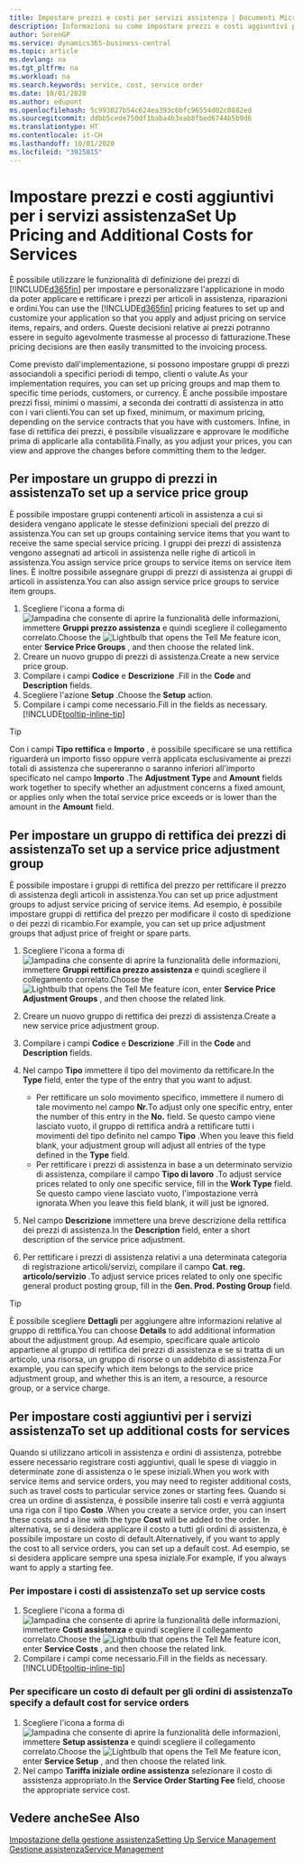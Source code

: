 ```yaml
---
title: Impostare prezzi e costi per servizi assistenza | Documenti Microsoft
description: Informazioni su come impostare prezzi e costi aggiuntivi per i servizi assistenza.
author: SorenGP
ms.service: dynamics365-business-central
ms.topic: article
ms.devlang: na
ms.tgt_pltfrm: na
ms.workload: na
ms.search.keywords: service, cost, service order
ms.date: 10/01/2020
ms.author: edupont
ms.openlocfilehash: 5c993027b54c624ea393c6bfc96554d02c0882ed
ms.sourcegitcommit: ddbb5cede750df1baba4b3eab8fbed6744b5b9d6
ms.translationtype: HT
ms.contentlocale: it-CH
ms.lasthandoff: 10/01/2020
ms.locfileid: "3925815"
---
```

# <a name="set-up-pricing-and-additional-costs-for-services"></a><span data-ttu-id="8e8f3-103">Impostare prezzi e costi aggiuntivi per i servizi assistenza</span><span class="sxs-lookup"><span data-stu-id="8e8f3-103">Set Up Pricing and Additional Costs for Services</span></span>
<span data-ttu-id="8e8f3-104">È possibile utilizzare le funzionalità di definizione dei prezzi di [!INCLUDE[d365fin](includes/d365fin_md.md)] per impostare e personalizzare l'applicazione in modo da poter applicare e rettificare i prezzi per articoli in assistenza, riparazioni e ordini.</span><span class="sxs-lookup"><span data-stu-id="8e8f3-104">You can use the [!INCLUDE[d365fin](includes/d365fin_md.md)] pricing features to set up and customize your application so that you apply and adjust pricing on service items, repairs, and orders.</span></span> <span data-ttu-id="8e8f3-105">Queste decisioni relative ai prezzi potranno essere in seguito agevolmente trasmesse al processo di fatturazione.</span><span class="sxs-lookup"><span data-stu-id="8e8f3-105">These pricing decisions are then easily transmitted to the invoicing process.</span></span>  
  
<span data-ttu-id="8e8f3-106">Come previsto dall'implementazione, si possono impostare gruppi di prezzi associandoli a specifici periodi di tempo, clienti o valute.</span><span class="sxs-lookup"><span data-stu-id="8e8f3-106">As your implementation requires, you can set up pricing groups and map them to specific time periods, customers, or currency.</span></span> <span data-ttu-id="8e8f3-107">È anche possibile impostare prezzi fissi, minimi o massimi, a seconda dei contratti di assistenza in atto con i vari clienti.</span><span class="sxs-lookup"><span data-stu-id="8e8f3-107">You can set up fixed, minimum, or maximum pricing, depending on the service contracts that you have with customers.</span></span> <span data-ttu-id="8e8f3-108">Infine, in fase di rettifica dei prezzi, è possibile visualizzare e approvare le modifiche prima di applicarle alla contabilità.</span><span class="sxs-lookup"><span data-stu-id="8e8f3-108">Finally, as you adjust your prices, you can view and approve the changes before committing them to the ledger.</span></span>  

## <a name="to-set-up-a-service-price-group"></a><span data-ttu-id="8e8f3-109">Per impostare un gruppo di prezzi in assistenza</span><span class="sxs-lookup"><span data-stu-id="8e8f3-109">To set up a service price group</span></span>
<span data-ttu-id="8e8f3-110">È possibile impostare gruppi contenenti articoli in assistenza a cui si desidera vengano applicate le stesse definizioni speciali del prezzo di assistenza.</span><span class="sxs-lookup"><span data-stu-id="8e8f3-110">You can set up groups containing service items that you want to receive the same special service pricing.</span></span> <span data-ttu-id="8e8f3-111">I gruppi dei prezzi di assistenza vengono assegnati ad articoli in assistenza nelle righe di articoli in assistenza.</span><span class="sxs-lookup"><span data-stu-id="8e8f3-111">You assign service price groups to service items on service item lines.</span></span> <span data-ttu-id="8e8f3-112">È inoltre possibile assegnare gruppi di prezzi di assistenza ai gruppi di articoli in assistenza.</span><span class="sxs-lookup"><span data-stu-id="8e8f3-112">You can also assign service price groups to service item groups.</span></span>  

1. <span data-ttu-id="8e8f3-113">Scegliere l'icona a forma di ![lampadina che consente di aprire la funzionalità delle informazioni](media/ui-search/search_small.png "Informazioni sull'operazione che si desidera eseguire"), immettere **Gruppi prezzo assistenza** e quindi scegliere il collegamento correlato.</span><span class="sxs-lookup"><span data-stu-id="8e8f3-113">Choose the ![Lightbulb that opens the Tell Me feature](media/ui-search/search_small.png "Tell me what you want to do") icon, enter **Service Price Groups** , and then choose the related link.</span></span>  
2. <span data-ttu-id="8e8f3-114">Creare un nuovo gruppo di prezzi di assistenza.</span><span class="sxs-lookup"><span data-stu-id="8e8f3-114">Create a new service price group.</span></span>  
3. <span data-ttu-id="8e8f3-115">Compilare i campi **Codice** e **Descrizione** .</span><span class="sxs-lookup"><span data-stu-id="8e8f3-115">Fill in the **Code** and **Description** fields.</span></span>  
4. <span data-ttu-id="8e8f3-116">Scegliere l'azione **Setup** .</span><span class="sxs-lookup"><span data-stu-id="8e8f3-116">Choose the **Setup** action.</span></span>  
2. <span data-ttu-id="8e8f3-117">Compilare i campi come necessario.</span><span class="sxs-lookup"><span data-stu-id="8e8f3-117">Fill in the fields as necessary.</span></span> [!INCLUDE[tooltip-inline-tip](includes/tooltip-inline-tip_md.md)]  

 > [!Tip]
 > <span data-ttu-id="8e8f3-118">Con i campi **Tipo rettifica** e **Importo** , è possibile specificare se una rettifica riguarderà un importo fisso oppure verrà applicata esclusivamente ai prezzi totali di assistenza che supereranno o saranno inferiori all'importo specificato nel campo **Importo** .</span><span class="sxs-lookup"><span data-stu-id="8e8f3-118">The **Adjustment Type** and **Amount** fields work together to specify whether an adjustment concerns a fixed amount, or applies only when the total service price exceeds or is lower than the amount in the **Amount** field.</span></span>  

## <a name="to-set-up-a-service-price-adjustment-group"></a><span data-ttu-id="8e8f3-119">Per impostare un gruppo di rettifica dei prezzi di assistenza</span><span class="sxs-lookup"><span data-stu-id="8e8f3-119">To set up a service price adjustment group</span></span>  
<span data-ttu-id="8e8f3-120">È possibile impostare i gruppi di rettifica del prezzo per rettificare il prezzo di assistenza degli articoli in assistenza.</span><span class="sxs-lookup"><span data-stu-id="8e8f3-120">You can set up price adjustment groups to adjust service pricing of service items.</span></span> <span data-ttu-id="8e8f3-121">Ad esempio, è possibile impostare gruppi di rettifica del prezzo per modificare il costo di spedizione o dei pezzi di ricambio.</span><span class="sxs-lookup"><span data-stu-id="8e8f3-121">For example, you can set up price adjustment groups that adjust price of freight or spare parts.</span></span>  
  
1. <span data-ttu-id="8e8f3-122">Scegliere l'icona a forma di ![lampadina che consente di aprire la funzionalità delle informazioni](media/ui-search/search_small.png "Informazioni sull'operazione che si desidera eseguire"), immettere **Gruppi rettifica prezzo assistenza** e quindi scegliere il collegamento correlato.</span><span class="sxs-lookup"><span data-stu-id="8e8f3-122">Choose the ![Lightbulb that opens the Tell Me feature](media/ui-search/search_small.png "Tell me what you want to do") icon, enter **Service Price Adjustment Groups** , and then choose the related link.</span></span>  
2. <span data-ttu-id="8e8f3-123">Creare un nuovo gruppo di rettifica dei prezzi di assistenza.</span><span class="sxs-lookup"><span data-stu-id="8e8f3-123">Create a new service price adjustment group.</span></span>  
3. <span data-ttu-id="8e8f3-124">Compilare i campi **Codice** e **Descrizione** .</span><span class="sxs-lookup"><span data-stu-id="8e8f3-124">Fill in the **Code** and **Description** fields.</span></span>  
4. <span data-ttu-id="8e8f3-125">Nel campo **Tipo** immettere il tipo del movimento da rettificare.</span><span class="sxs-lookup"><span data-stu-id="8e8f3-125">In the **Type** field, enter the type of the entry that you want to adjust.</span></span>  
  
    * <span data-ttu-id="8e8f3-126">Per rettificare un solo movimento specifico, immettere il numero di tale movimento nel campo **Nr.**</span><span class="sxs-lookup"><span data-stu-id="8e8f3-126">To adjust only one specific entry, enter the number of this entry in the **No.**</span></span> <span data-ttu-id="8e8f3-127"> </span><span class="sxs-lookup"><span data-stu-id="8e8f3-127">field.</span></span> <span data-ttu-id="8e8f3-128">Se questo campo viene lasciato vuoto, il gruppo di rettifica andrà a rettificare tutti i movimenti del tipo definito nel campo **Tipo** .</span><span class="sxs-lookup"><span data-stu-id="8e8f3-128">When you leave this field blank, your adjustment group will adjust all entries of the type defined in the **Type** field.</span></span>  
    * <span data-ttu-id="8e8f3-129">Per rettificare i prezzi di assistenza in base a un determinato servizio di assistenza, compilare il campo **Tipo di lavoro** .</span><span class="sxs-lookup"><span data-stu-id="8e8f3-129">To adjust service prices related to only one specific service, fill in the **Work Type** field.</span></span> <span data-ttu-id="8e8f3-130">Se questo campo viene lasciato vuoto, l'impostazione verrà ignorata.</span><span class="sxs-lookup"><span data-stu-id="8e8f3-130">When you leave this field blank, it will just be ignored.</span></span>  
  
5. <span data-ttu-id="8e8f3-131">Nel campo **Descrizione** immettere una breve descrizione della rettifica dei prezzi di assistenza.</span><span class="sxs-lookup"><span data-stu-id="8e8f3-131">In the **Description** field, enter a short description of the service price adjustment.</span></span>  
6. <span data-ttu-id="8e8f3-132">Per rettificare i prezzi di assistenza relativi a una determinata categoria di registrazione articoli/servizi, compilare il campo **Cat. reg. articolo/servizio** .</span><span class="sxs-lookup"><span data-stu-id="8e8f3-132">To adjust service prices related to only one specific general product posting group, fill in the **Gen. Prod. Posting Group** field.</span></span>

> [!Tip]
> <span data-ttu-id="8e8f3-133">È possibile scegliere **Dettagli** per aggiungere altre informazioni relative al gruppo di rettifica.</span><span class="sxs-lookup"><span data-stu-id="8e8f3-133">You can choose **Details** to add additional information about the adjustment group.</span></span> <span data-ttu-id="8e8f3-134">Ad esempio, specificare quale articolo appartiene al gruppo di rettifica dei prezzi di assistenza e se si tratta di un articolo, una risorsa, un gruppo di risorse o un addebito di assistenza.</span><span class="sxs-lookup"><span data-stu-id="8e8f3-134">For example, you can specify which item belongs to the service price adjustment group, and whether this is an item, a resource, a resource group, or a service charge.</span></span>  

## <a name="to-set-up-additional-costs-for-services"></a><span data-ttu-id="8e8f3-135">Per impostare costi aggiuntivi per i servizi assistenza</span><span class="sxs-lookup"><span data-stu-id="8e8f3-135">To set up additional costs for services</span></span>
<span data-ttu-id="8e8f3-136">Quando si utilizzano articoli in assistenza e ordini di assistenza, potrebbe essere necessario registrare costi aggiuntivi, quali le spese di viaggio in determinate zone di assistenza o le spese iniziali.</span><span class="sxs-lookup"><span data-stu-id="8e8f3-136">When you work with service items and service orders, you may need to register additional costs, such as travel costs to particular service zones or starting fees.</span></span> <span data-ttu-id="8e8f3-137">Quando si crea un ordine di assistenza, è possibile inserire tali costi e verrà aggiunta una riga con il tipo **Costo** .</span><span class="sxs-lookup"><span data-stu-id="8e8f3-137">When you create a service order, you can insert these costs and a line with the type **Cost** will be added to the order.</span></span> <span data-ttu-id="8e8f3-138">In alternativa, se si desidera applicare il costo a tutti gli ordini di assistenza, è possibile impostare un costo di default.</span><span class="sxs-lookup"><span data-stu-id="8e8f3-138">Alternatively, if you want to apply the cost to all service orders, you can set up a default cost.</span></span> <span data-ttu-id="8e8f3-139">Ad esempio, se si desidera applicare sempre una spesa iniziale.</span><span class="sxs-lookup"><span data-stu-id="8e8f3-139">For example, if you always want to apply a starting fee.</span></span>
  
### <a name="to-set-up-service-costs"></a><span data-ttu-id="8e8f3-140">Per impostare i costi di assistenza</span><span class="sxs-lookup"><span data-stu-id="8e8f3-140">To set up service costs</span></span>
1. <span data-ttu-id="8e8f3-141">Scegliere l'icona a forma di ![lampadina che consente di aprire la funzionalità delle informazioni](media/ui-search/search_small.png "Informazioni sull'operazione che si desidera eseguire"), immettere **Costi assistenza** e quindi scegliere il collegamento correlato.</span><span class="sxs-lookup"><span data-stu-id="8e8f3-141">Choose the ![Lightbulb that opens the Tell Me feature](media/ui-search/search_small.png "Tell me what you want to do") icon, enter **Service Costs** , and then choose the related link.</span></span> 
2. <span data-ttu-id="8e8f3-142">Compilare i campi come necessario.</span><span class="sxs-lookup"><span data-stu-id="8e8f3-142">Fill in the fields as necessary.</span></span> [!INCLUDE[tooltip-inline-tip](includes/tooltip-inline-tip_md.md)]  

### <a name="to-specify-a-default-cost-for-service-orders"></a><span data-ttu-id="8e8f3-143">Per specificare un costo di default per gli ordini di assistenza</span><span class="sxs-lookup"><span data-stu-id="8e8f3-143">To specify a default cost for service orders</span></span>
1. <span data-ttu-id="8e8f3-144">Scegliere l'icona a forma di ![lampadina che consente di aprire la funzionalità delle informazioni](media/ui-search/search_small.png "Informazioni sull'operazione che si desidera eseguire"), immettere **Setup assistenza** e quindi scegliere il collegamento correlato.</span><span class="sxs-lookup"><span data-stu-id="8e8f3-144">Choose the ![Lightbulb that opens the Tell Me feature](media/ui-search/search_small.png "Tell me what you want to do") icon, enter **Service Setup** , and then choose the related link.</span></span> 
2. <span data-ttu-id="8e8f3-145">Nel campo **Tariffa iniziale ordine assistenza** selezionare il costo di assistenza appropriato.</span><span class="sxs-lookup"><span data-stu-id="8e8f3-145">In the **Service Order Starting Fee** field, choose the appropriate service cost.</span></span>

## <a name="see-also"></a><span data-ttu-id="8e8f3-146">Vedere anche</span><span class="sxs-lookup"><span data-stu-id="8e8f3-146">See Also</span></span>
[<span data-ttu-id="8e8f3-147">Impostazione della gestione assistenza</span><span class="sxs-lookup"><span data-stu-id="8e8f3-147">Setting Up Service Management</span></span>](service-setup-service.md)  
[<span data-ttu-id="8e8f3-148">Gestione assistenza</span><span class="sxs-lookup"><span data-stu-id="8e8f3-148">Service Management</span></span>](service-service.md)  
